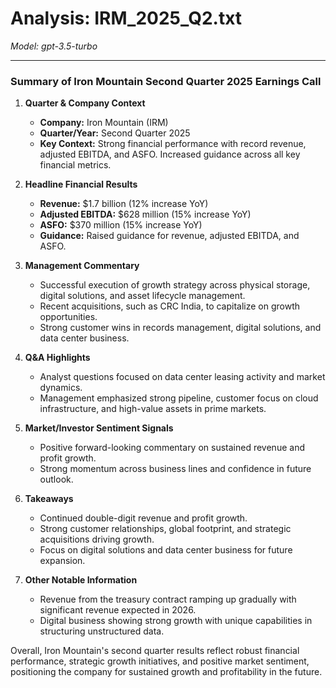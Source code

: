 # Analysis: IRM_2025_Q2.txt

*Model: gpt-3.5-turbo*

---

### Summary of Iron Mountain Second Quarter 2025 Earnings Call

1. **Quarter & Company Context**
   - **Company:** Iron Mountain (IRM)
   - **Quarter/Year:** Second Quarter 2025
   - **Key Context:** Strong financial performance with record revenue, adjusted EBITDA, and ASFO. Increased guidance across all key financial metrics.

2. **Headline Financial Results**
   - **Revenue:** $1.7 billion (12% increase YoY)
   - **Adjusted EBITDA:** $628 million (15% increase YoY)
   - **ASFO:** $370 million (15% increase YoY)
   - **Guidance:** Raised guidance for revenue, adjusted EBITDA, and ASFO.

3. **Management Commentary**
   - Successful execution of growth strategy across physical storage, digital solutions, and asset lifecycle management.
   - Recent acquisitions, such as CRC India, to capitalize on growth opportunities.
   - Strong customer wins in records management, digital solutions, and data center business.

4. **Q&A Highlights**
   - Analyst questions focused on data center leasing activity and market dynamics.
   - Management emphasized strong pipeline, customer focus on cloud infrastructure, and high-value assets in prime markets.

5. **Market/Investor Sentiment Signals**
   - Positive forward-looking commentary on sustained revenue and profit growth.
   - Strong momentum across business lines and confidence in future outlook.

6. **Takeaways**
   - Continued double-digit revenue and profit growth.
   - Strong customer relationships, global footprint, and strategic acquisitions driving growth.
   - Focus on digital solutions and data center business for future expansion.

7. **Other Notable Information**
   - Revenue from the treasury contract ramping up gradually with significant revenue expected in 2026.
   - Digital business showing strong growth with unique capabilities in structuring unstructured data.

Overall, Iron Mountain's second quarter results reflect robust financial performance, strategic growth initiatives, and positive market sentiment, positioning the company for sustained growth and profitability in the future.